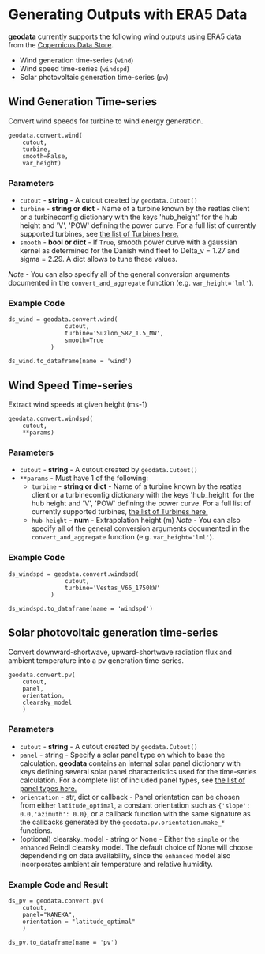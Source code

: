 # Generating Outputs with ERA5 Data

**geodata** currently supports the following wind outputs using ERA5 data from the [Copernicus Data Store](https://cds.climate.copernicus.eu/cdsapp#!/dataset/reanalysis-era5-single-levels?tab=overview).

* Wind generation time-series (`wind`)
* Wind speed time-series (`windspd`)
* Solar photovoltaic generation time-series (`pv`)


## Wind Generation Time-series

Convert wind speeds for turbine to wind energy generation.

```
geodata.convert.wind(
    cutout,
    turbine,
    smooth=False,
    var_height)
```

### Parameters

* `cutout` - **string** -  A cutout created by `geodata.Cutout()`
* `turbine` - **string or dict** - Name of a turbine known by the reatlas client or a turbineconfig dictionary with the keys 'hub_height' for the hub height and 'V', 'POW' defining the power curve.  For a full list of currently supported turbines, see [the list of Turbines here.](https://github.com/east-winds/geodata/tree/master/geodata/resources/windturbine)
* `smooth` - **bool or dict** - If `True`, smooth power curve with a gaussian kernel as determined for the Danish wind fleet to Delta_v = 1.27 and sigma = 2.29. A dict allows to tune these values.

*Note* -
You can also specify all of the general conversion arguments documented in the `convert_and_aggregate` function (e.g. `var_height='lml'`).

### Example Code

```
ds_wind = geodata.convert.wind(
                cutout,
                turbine='Suzlon_S82_1.5_MW',
                smooth=True
            )

ds_wind.to_dataframe(name = 'wind')
```



## Wind Speed Time-series

Extract wind speeds at given height (ms-1)


```
geodata.convert.windspd(
    cutout,
    **params)
```

### Parameters

* `cutout` - **string** -  A cutout created by `geodata.Cutout()`
* `**params` - Must have 1 of the following:
    - `turbine` - **string or dict** - Name of a turbine known by the reatlas client or a turbineconfig dictionary with the keys 'hub_height' for the hub height and 'V', 'POW' defining the power curve.  For a full list of currently supported turbines, [the list of Turbines here.](https://github.com/east-winds/geodata/tree/master/geodata/resources/windturbine)
    - `hub-height` - **num** - Extrapolation height (m)
*Note* -
You can also specify all of the general conversion arguments documented in the `convert_and_aggregate` function (e.g. `var_height='lml'`).
### Example Code

```
ds_windspd = geodata.convert.windspd(
                cutout,
                turbine='Vestas_V66_1750kW'
            )

ds_windspd.to_dataframe(name = 'windspd')
```


## Solar photovoltaic generation time-series

Convert downward-shortwave, upward-shortwave radiation flux and ambient temperature into a pv generation time-series.

```
geodata.convert.pv(
    cutout,
    panel,
    orientation,
    clearsky_model
    )
```

### Parameters

* `cutout` - **string** -  A cutout created by `geodata.Cutout()`
* `panel` - string - Specify a solar panel type on which to base the calculation.  **geodata** contains an internal solar panel dictionary with keys defining several solar panel characteristics used for the time-series calculation.  For a complete list of included panel types, see [the list of panel types here.](https://github.com/east-winds/geodata/tree/master/geodata/resources/solarpanel)
* `orientation` - str, dict or callback - Panel orientation can be chosen from either `latitude_optimal`, a constant orientation such as `{'slope': 0.0,'azimuth': 0.0}`,  or a callback function with the same signature as the callbacks generated by the `geodata.pv.orientation.make_*` functions.
* (optional) clearsky_model - string or None - 	Either the `simple` or the `enhanced` Reindl clearsky model. The default choice of None will choose dependending on data availability, since the `enhanced` model also incorporates ambient air temperature and relative humidity.

### Example Code and Result

```
ds_pv = geodata.convert.pv(
    cutout,
    panel="KANEKA",
    orientation = "latitude_optimal"
    )

ds_pv.to_dataframe(name = 'pv')
```




